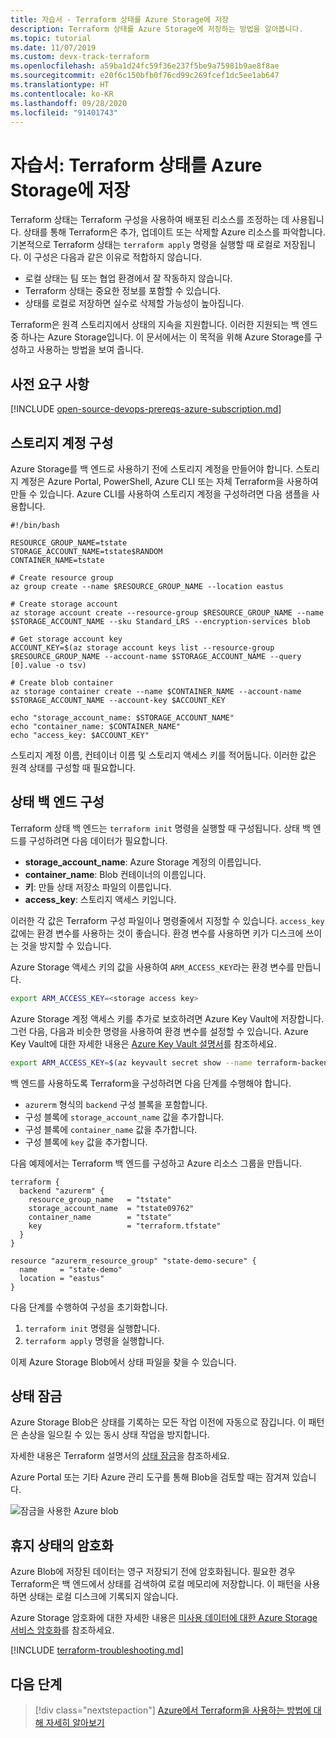 ```yaml
---
title: 자습서 - Terraform 상태를 Azure Storage에 저장
description: Terraform 상태를 Azure Storage에 저장하는 방법을 알아봅니다.
ms.topic: tutorial
ms.date: 11/07/2019
ms.custom: devx-track-terraform
ms.openlocfilehash: a59ba1d24fc59f36e237f5be9a75981b9ae8f8ae
ms.sourcegitcommit: e20f6c150bfb0f76cd99c269fcef1dc5ee1ab647
ms.translationtype: HT
ms.contentlocale: ko-KR
ms.lasthandoff: 09/28/2020
ms.locfileid: "91401743"
---
```

# <a name="tutorial-store-terraform-state-in-azure-storage"></a>자습서: Terraform 상태를 Azure Storage에 저장

Terraform 상태는 Terraform 구성을 사용하여 배포된 리소스를 조정하는 데 사용됩니다. 상태를 통해 Terraform은 추가, 업데이트 또는 삭제할 Azure 리소스를 파악합니다. 기본적으로 Terraform 상태는 `terraform apply` 명령을 실행할 때 로컬로 저장됩니다. 이 구성은 다음과 같은 이유로 적합하지 않습니다.

- 로컬 상태는 팀 또는 협업 환경에서 잘 작동하지 않습니다.
- Terraform 상태는 중요한 정보를 포함할 수 있습니다.
- 상태를 로컬로 저장하면 실수로 삭제할 가능성이 높아집니다.

Terraform은 원격 스토리지에서 상태의 지속을 지원합니다. 이러한 지원되는 백 엔드 중 하나는 Azure Storage입니다. 이 문서에서는 이 목적을 위해 Azure Storage를 구성하고 사용하는 방법을 보여 줍니다.

## <a name="prerequisites"></a>사전 요구 사항

[!INCLUDE [open-source-devops-prereqs-azure-subscription.md](../includes/open-source-devops-prereqs-azure-subscription.md)]

## <a name="configure-storage-account"></a>스토리지 계정 구성

Azure Storage를 백 엔드로 사용하기 전에 스토리지 계정을 만들어야 합니다. 스토리지 계정은 Azure Portal, PowerShell, Azure CLI 또는 자체 Terraform을 사용하여 만들 수 있습니다. Azure CLI를 사용하여 스토리지 계정을 구성하려면 다음 샘플을 사용합니다.

```azurecli
#!/bin/bash

RESOURCE_GROUP_NAME=tstate
STORAGE_ACCOUNT_NAME=tstate$RANDOM
CONTAINER_NAME=tstate

# Create resource group
az group create --name $RESOURCE_GROUP_NAME --location eastus

# Create storage account
az storage account create --resource-group $RESOURCE_GROUP_NAME --name $STORAGE_ACCOUNT_NAME --sku Standard_LRS --encryption-services blob

# Get storage account key
ACCOUNT_KEY=$(az storage account keys list --resource-group $RESOURCE_GROUP_NAME --account-name $STORAGE_ACCOUNT_NAME --query [0].value -o tsv)

# Create blob container
az storage container create --name $CONTAINER_NAME --account-name $STORAGE_ACCOUNT_NAME --account-key $ACCOUNT_KEY

echo "storage_account_name: $STORAGE_ACCOUNT_NAME"
echo "container_name: $CONTAINER_NAME"
echo "access_key: $ACCOUNT_KEY"
```

스토리지 계정 이름, 컨테이너 이름 및 스토리지 액세스 키를 적어둡니다. 이러한 값은 원격 상태를 구성할 때 필요합니다.

## <a name="configure-state-back-end"></a>상태 백 엔드 구성

Terraform 상태 백 엔드는 `terraform init` 명령을 실행할 때 구성됩니다. 상태 백 엔드를 구성하려면 다음 데이터가 필요합니다.

- **storage_account_name**: Azure Storage 계정의 이름입니다.
- **container_name**: Blob 컨테이너의 이름입니다.
- **키**: 만들 상태 저장소 파일의 이름입니다.
- **access_key**: 스토리지 액세스 키입니다.

이러한 각 값은 Terraform 구성 파일이나 명령줄에서 지정할 수 있습니다. `access_key` 값에는 환경 변수를 사용하는 것이 좋습니다. 환경 변수를 사용하면 키가 디스크에 쓰이는 것을 방지할 수 있습니다.

Azure Storage 액세스 키의 값을 사용하여 `ARM_ACCESS_KEY`라는 환경 변수를 만듭니다.

```bash
export ARM_ACCESS_KEY=<storage access key>
```

Azure Storage 계정 액세스 키를 추가로 보호하려면 Azure Key Vault에 저장합니다. 그런 다음, 다음과 비슷한 명령을 사용하여 환경 변수를 설정할 수 있습니다. Azure Key Vault에 대한 자세한 내용은 [Azure Key Vault 설명서](/azure/key-vault/secrets/quick-create-cli)를 참조하세요.

```bash
export ARM_ACCESS_KEY=$(az keyvault secret show --name terraform-backend-key --vault-name myKeyVault --query value -o tsv)
```

백 엔드를 사용하도록 Terraform을 구성하려면 다음 단계를 수행해야 합니다.
- `azurerm` 형식의 `backend` 구성 블록을 포함합니다.
- 구성 블록에 `storage_account_name` 값을 추가합니다.
- 구성 블록에 `container_name` 값을 추가합니다.
- 구성 블록에 `key` 값을 추가합니다.

다음 예제에서는 Terraform 백 엔드를 구성하고 Azure 리소스 그룹을 만듭니다.

```hcl
terraform {
  backend "azurerm" {
    resource_group_name   = "tstate"
    storage_account_name  = "tstate09762"
    container_name        = "tstate"
    key                   = "terraform.tfstate"
  }
}

resource "azurerm_resource_group" "state-demo-secure" {
  name     = "state-demo"
  location = "eastus"
}
```

다음 단계를 수행하여 구성을 초기화합니다.

1. `terraform init` 명령을 실행합니다.
1. `terraform apply` 명령을 실행합니다.

이제 Azure Storage Blob에서 상태 파일을 찾을 수 있습니다.

## <a name="state-locking"></a>상태 잠금

Azure Storage Blob은 상태를 기록하는 모든 작업 이전에 자동으로 잠깁니다. 이 패턴은 손상을 일으킬 수 있는 동시 상태 작업을 방지합니다. 

자세한 내용은 Terraform 설명서의 [상태 잠금](https://www.terraform.io/docs/state/locking.html)을 참조하세요.

Azure Portal 또는 기타 Azure 관리 도구를 통해 Blob을 검토할 때는 잠겨져 있습니다.

![잠금을 사용한 Azure blob](media/store-state-in-azure-storage/lock.png)

## <a name="encryption-at-rest"></a>휴지 상태의 암호화

Azure Blob에 저장된 데이터는 영구 저장되기 전에 암호화됩니다. 필요한 경우 Terraform은 백 엔드에서 상태를 검색하여 로컬 메모리에 저장합니다. 이 패턴을 사용하면 상태는 로컬 디스크에 기록되지 않습니다.

Azure Storage 암호화에 대한 자세한 내용은 [미사용 데이터에 대한 Azure Storage 서비스 암호화](/azure/storage/common/storage-service-encryption)를 참조하세요.

[!INCLUDE [terraform-troubleshooting.md](includes/terraform-troubleshooting.md)]

## <a name="next-steps"></a>다음 단계

> [!div class="nextstepaction"] 
> [Azure에서 Terraform을 사용하는 방법에 대해 자세히 알아보기](/azure/terraform)
